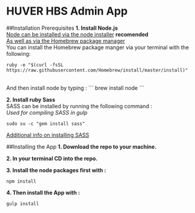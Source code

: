 # HUVER HBS Admin App

##Installation Prerequisites
**1. Install Node.js** 
<br>
[Node can be installed via the node installer](http://sass-lang.com/install) **recomended**<br>
[As well as via the Homebrew package manager](http://brew.sh/)<br>
You can install the Homebrew package manger via your terminal with the following:
```
ruby -e "$(curl -fsSL https://raw.githubusercontent.com/Homebrew/install/master/install)"
```
<br>
And then install node by typing :
```
brew install node
```

**2. Install ruby Sass** 
<br>
SASS can be installed by running the following command : <br>
<i>Used for compiling SASS in gulp</i><br>
```
sudo su -c "gem install sass"
```

[Additional info on installing SASS](http://sass-lang.com/install)

##Installing the App
**1. Download the repo to your machine.**

**2. In your terminal CD into the repo.**

**3. Install the node packages first with :**
```
npm install
```

**4. Then install the App with :**
```
gulp install
```